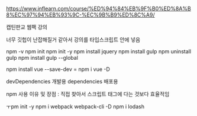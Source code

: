 https://www.inflearn.com/course/%ED%94%84%EB%9F%B0%ED%8A%B8%EC%97%94%EB%93%9C-%EC%9B%B9%ED%8C%A9/

캡틴판교 웹팩 강의

너무 깃헙이 난잡해질거 같아서 강의를 타입스크립트 안에 넣음

npm -v
npm init
npm init -y
npm install jquery
npm install gulp
npm uninstall gulp
npm install gulp --global

<!-- --global 대신 -g 사용 가능 -->
<!-- npm 지역 설치와 전역설치를 잘 알 것!
지역설치는 노드모듈스에 들어가고 전역설치는 내컴퓨터에 들어감;;
\-->

npm install vue --save-dev = npm i vue -D

<!-- 모듈을 설치할 때 package.json 내의 devDependencies 항목에 설치한 모듈과 버전을 넣는 것을 뜻합니다. -->

devDependencies 개발용
dependencies 배포용

npm 사용 이유 및 장점 : 직접 찾아서 스크립트 태그에 다는 것보다 효율적임

ㅜpm init -y
npm i webpack webpack-cli -D
npm i lodash
